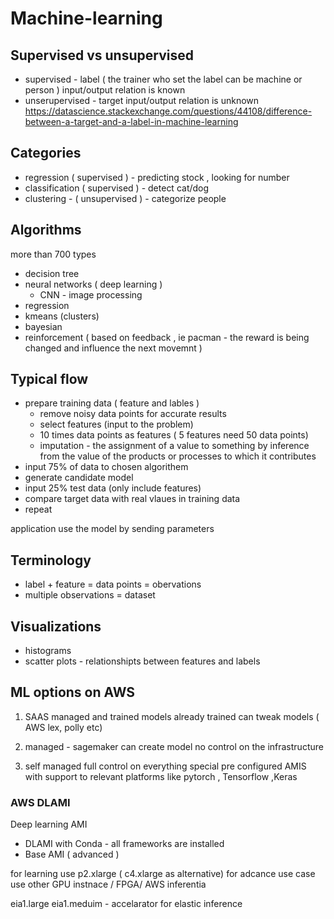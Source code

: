 # Machine-learning

## Supervised vs unsupervised 
 - supervised - label ( the trainer who set the label can be machine or person ) 
   input/output relation is known 
 - unserupervised  - target
   input/output relation is unknown 
 https://datascience.stackexchange.com/questions/44108/difference-between-a-target-and-a-label-in-machine-learning
 
## Categories 
- regression ( supervised ) - predicting stock , looking for number 
- classification ( supervised ) - detect cat/dog
- clustering  - ( unsupervised ) - categorize people 

## Algorithms 
more than 700 types 
- decision tree
- neural networks ( deep learning )
  - CNN - image processing 
- regression
- kmeans (clusters)
- bayesian 
- reinforcement ( based on feedback , ie pacman - the reward is being changed and influence the next movemnt )

## Typical flow
- prepare training  data ( feature and lables ) 
  * remove noisy data points for accurate results 
  * select features (input to the problem) 
  * 10 times data points as features ( 5 features need 50 data points)
  * imputation - the assignment of a value to something by inference from the value of the products or processes to which it contributes
- input 75% of data to chosen algorithem
- generate candidate model
- input 25% test data (only include features)
- compare target data with real vlaues in training data
- repeat 

application use the model by sending parameters 

## Terminology
- label + feature = data points = obervations 
- multiple observations = dataset 

## Visualizations
- histograms 
- scatter plots - relationshipts between features and labels 

## ML options on AWS 
1) SAAS managed and trained 
models already trained 
can tweak models
( AWS lex, polly etc) 

2) managed  - sagemaker 
can create model
no control on the infrastructure 

3) self managed 
full control on everything
special pre configured AMIS with support to relevant platforms like pytorch , Tensorflow ,Keras 

### AWS DLAMI
Deep learning AMI

- DLAMI with Conda - all frameworks are installed 
- Base AMI ( advanced )

for learning use p2.xlarge ( c4.xlarge as alternative) 
for adcance use case use other GPU instnace / FPGA/ AWS inferentia 

eia1.large eia1.meduim - accelarator for elastic inference
